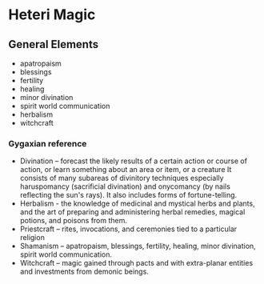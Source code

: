 # Heteri Magic

## General Elements
* apatropaism
* blessings
* fertility
* healing
* minor divination
* spirit world communication
* herbalism
* witchcraft

### Gygaxian reference 
* Divination – forecast the likely results of a certain action or course of action, or learn something about an area or item, or a creature It consists of many subareas of divinitory techniques especially haruspomancy (sacrificial divination) and onycomancy (by nails reflecting the sun's rays).  It also includes forms of fortune-telling.
* Herbalism  - the knowledge of medicinal and mystical herbs and plants, and the art of preparing and administering herbal remedies, magical potions, and poisons from them.
* Priestcraft – rites, invocations, and ceremonies tied to a particular religion
* Shamanism – apatropaism, blessings, fertility, healing, minor divination, spirit world communication. 
* Witchcraft – magic gained through pacts and with extra-planar entities and investments from demonic beings.
